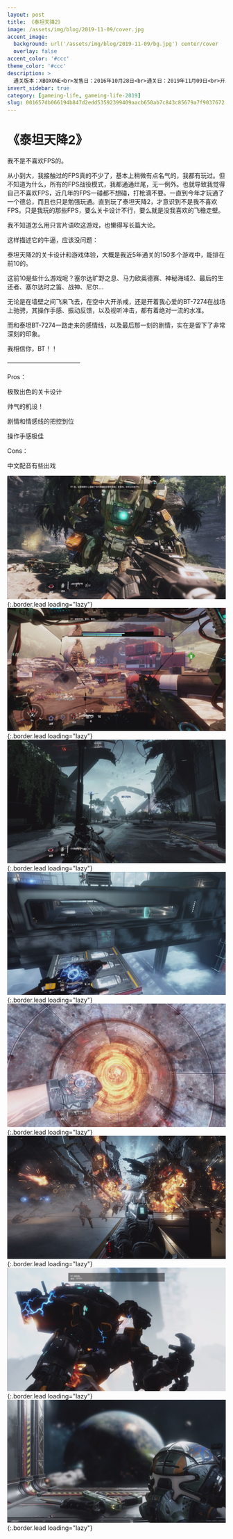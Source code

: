 ```yaml
---
layout: post
title: 《泰坦天降2》
image: /assets/img/blog/2019-11-09/cover.jpg
accent_image: 
  background: url('/assets/img/blog/2019-11-09/bg.jpg') center/cover
  overlay: false
accent_color: '#ccc'
theme_color: '#ccc'
description: >
  通关版本：XBOXONE<br>发售日：2016年10月28日<br>通关日：2019年11月09日<br>开发商：重生娱乐<br>发行商：EA
invert_sidebar: true
category: [gameing-life, gameing-life-2019]
slug: 001657db066194b847d2edd53592399409aacb650ab7c843c85679a7f9037672
---
```


# 《泰坦天降2》

我不是不喜欢FPS的。

从小到大，我接触过的FPS真的不少了，基本上稍微有点名气的，我都有玩过。但不知道为什么，所有的FPS战役模式，我都通通烂尾，无一例外。也就导致我觉得自己不喜欢FPS，近几年的FPS一碰都不想碰，打枪滴不要。一直到今年才玩通了一个德总，而且也只是勉强玩通。直到玩了泰坦天降2，才意识到不是我不喜欢FPS。只是我玩的那些FPS，要么关卡设计不行，要么就是没我喜欢的飞檐走壁。

我不知道怎么用只言片语吹这游戏，也懒得写长篇大论。

这样描述它的牛逼，应该没问题：

泰坦天降2的关卡设计和游戏体验，大概是我近5年通关的150多个游戏中，能排在前10的。

这前10是些什么游戏呢？塞尔达旷野之息、马力欧奥德赛、神秘海域2、最后的生还者、塞尔达时之笛、战神、尼尔…

无论是在墙壁之间飞来飞去，在空中大开杀戒，还是开着我心爱的BT-7274在战场上驰骋，其操作手感、振动反馈，以及视听冲击，都有着绝对一流的水准。

而和泰坦BT-7274一路走来的感情线，以及最后那一刻的剧情，实在是留下了非常深刻的印象。

我相信你，BT！！

————————————

Pros：

极致出色的关卡设计

帅气的机设！

剧情和情感线的把控到位

操作手感极佳

Cons：

中文配音有些出戏

![](/assets/img/blog/2019-11-09/1.jpg){:.border.lead loading="lazy"}
![](/assets/img/blog/2019-11-09/2.jpg){:.border.lead loading="lazy"}
![](/assets/img/blog/2019-11-09/3.jpg){:.border.lead loading="lazy"}
![](/assets/img/blog/2019-11-09/4.jpg){:.border.lead loading="lazy"}
![](/assets/img/blog/2019-11-09/5.jpg){:.border.lead loading="lazy"}
![](/assets/img/blog/2019-11-09/6.jpg){:.border.lead loading="lazy"}
![](/assets/img/blog/2019-11-09/7.jpg){:.border.lead loading="lazy"}
![](/assets/img/blog/2019-11-09/8.jpg){:.border.lead loading="lazy"}

